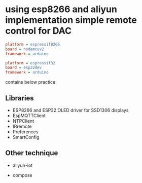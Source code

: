 # using esp8266 and aliyun implementation simple remote control for DAC
```ini
platform = espressif8266
board = nodemcuv2
framework = arduino

platform = espressif32
board = esp32dev
framework = arduino
```

contains below practice:

## Libraries

 - ESP8266 and ESP32 OLED driver for SSD1306 displays
 - EspMQTTClient
 - NTPClient
 - IRremote
 - Preferences
 - SmartConfig

## Other technique

 - aliyun-iot

 - compose

    

    

